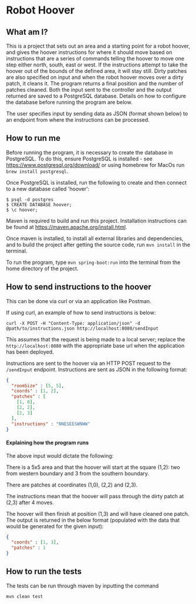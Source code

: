 # Robot Hoover

## What am I?
This is a project that sets out an area and a starting point for a robot hoover, and gives the hoover instructions for where it should move based on instructions that are a series of commands telling the hoover to move one step either north, south, east or west.
If the instructions attempt to take the hoover out of the bounds of the defined area, it will stay still.
Dirty patches are also specified on input and when the robot hoover moves over a dirty patch, it cleans it.
The program returns a final position and the number of patches cleaned.
Both the input sent to the controller and the output returned are saved to a PostgreSQL database. Details on how to configure the database before running the program are below. 

The user specifies input by sending data as JSON (format shown below) to an endpoint from where the instructions can be processed.

## How to run me

Before running the program, it is necessary to create the database in PostgreSQL. To do this, ensure PostgreSQL is installed - see https://www.postgresql.org/download/ or using homebrew for MacOs run `brew install postgresql`.

Once PostgreSQL is installed, run the following to create and then connect to a new database called 'hoover':

```
$ psql -d postgres
$ CREATE DATABASE hoover;
$ \c hoover;
```

Maven is required to build and run this project. Installation instructions can be found at https://maven.apache.org/install.html.

Once maven is installed, to install all external libraries and dependencies, and to build the project after getting the source code, run `mvn install` in the terminal.

To run the program, type 
`mvn spring-boot:run` 
into the terminal from the home directory of the project.

## How to send instructions to the hoover
 
This can be done via curl or via an application like Postman.

If using curl, an example of how to send instructions is below:

```
curl -X POST -H "Content-Type: application/json" -d @path/to/instructions.json http://localhost:8080/sendInput
```
This assumes that the request is being made to a local server; replace the `http://localhost:8080` with the appropriate base url when the application has been deployed.

Instructions are sent to the hoover via an HTTP POST request to the `/sendInput` endpoint. Instructions are sent as JSON in the following format:


```json
{
  "roomSize" : [5, 5],
  "coords" : [1, 2],
  "patches" : [
    [1, 0],
    [2, 2],
    [2, 3]
  ],
  "instructions" : "NNESEESWNWW"
}
```

#### Explaining how the program runs 
The above input would dictate the following:

There is a 5x5 area and that the hoover will start at the square (1,2): two from western boundary and 3 from the southern boundary.

There are patches at coordinates (1,0), (2,2) and (2,3).

The instructions mean that the hoover will pass through the dirty patch at (2,3) after 4 moves.

The hoover will then finish at position (1,3) and will have cleaned one patch.
The output is returned in the below format (populated with the data that would be generated for the given input):

```json
{
  "coords" : [1, 3],
  "patches" : 1
}
```

## How to run the tests

The tests can be run through maven by inputting the command 
```
mvn clean test
```

